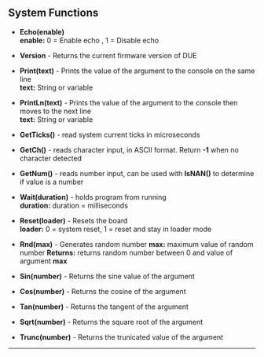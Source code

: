 ## System Functions
                       
- **Echo(enable)**  <br>
**enable:** 0 = Enable echo , 1 = Disable echo

- **Version**  - Returns the current firmware version of DUE <br>

- **Print(text)**  - Prints the value of the argument to the console on the same line <br>
**text:** String or variable

- **PrintLn(text)**  - Prints the value of the argument to the console then moves to the next line <br>
**text:** String or variable

- **GetTicks()** - read system current ticks in microseconds  <br>

<!---
- **GetSeconds()** - read system current ticks in seconds  <br>
-->

- **GetCh()** - reads character input, in ASCII format. Return **-1** when no character detected  <br>

- **GetNum()** - reads number input, can be used with **IsNAN()** to determine if value is a number  <br>

- **Wait(duration)** - holds program from running <br>
**duration:** duration = milliseconds

- **Reset(loader)** - Resets the board <br>
**loader:** 0 = system reset,  1 = reset and stay in loader mode

- **Rnd(max)** - Generates random number
**max:** maximum value of random number
**Returns:** returns random number between 0 and value of argument **max**

- **Sin(number)** - Returns the sine value of the argument

- **Cos(number)** - Returns the cosine of the argument

- **Tan(number)** - Returns the tangent of the argument

- **Sqrt(number)** - Returns the square root of the argument

- **Trunc(number)** - Returns the trunicated value of the argument
---